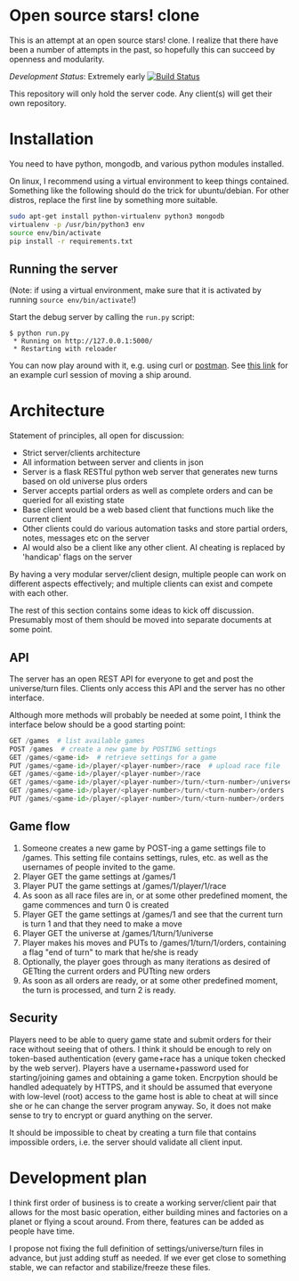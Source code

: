 Open source stars! clone
=====

This is an attempt at an open source stars! clone.
I realize that there have been a number of attempts in the past, so hopefully this can succeed by openness and modularity.

*Development Status*: Extremely early [![Build Status](https://travis-ci.org/vanatteveldt/stars.png)](https://travis-ci.org/vanatteveldt/stars) 

This repository will only hold the server code. Any client(s) will get their own repository.

Installation
====

You need to have python, mongodb, and various python modules installed.

On linux, I recommend using a virtual environment to keep things contained.
Something like the following should do the trick for ubuntu/debian.
For other distros, replace the first line by something more suitable.


```bash
sudo apt-get install python-virtualenv python3 mongodb
virtualenv -p /usr/bin/python3 env
source env/bin/activate
pip install -r requirements.txt
```

Running the server
---

(Note: if using a virtual environment, make sure that it is activated by running `source env/bin/activate`!)

Start the debug server by calling the `run.py` script:

```
$ python run.py
 * Running on http://127.0.0.1:5000/
 * Restarting with reloader
```

You can now play around with it, e.g. using curl or [postman](https://chrome.google.com/webstore/detail/postman-rest-client/fdmmgilgnpjigdojojpjoooidkmcomcm).
See [this link](https://gist.github.com/vanatteveldt/7c434b668becbfcacb44) for an example curl session of moving a ship around.


Architecture
=====

Statement of principles, all open for discussion:

- Strict server/clients architecture
- All information between server and clients in json
- Server is a flask RESTful python web server that generates new turns based on old universe plus orders
- Server accepts partial orders as well as complete orders and can be queried for all existing state
- Base client would be a web based client that functions much like the current client
- Other clients could do various automation tasks and store partial orders, notes, messages etc on the server
- AI would also be a client like any other client. AI cheating is replaced by 'handicap' flags on the server

By having a very modular server/client design, multiple people can work on different aspects effectively; and multiple clients can exist and compete with each other.

The rest of this section contains some ideas to kick off discussion.
Presumably most of them should be moved into separate documents at some point.

API
-----

The server has an open REST API for everyone to get and post the universe/turn files.
Clients only access this API and the server has no other interface.

Although more methods will probably be needed at some point, I think the interface below should be a good starting point:

```python
GET /games  # list available games
POST /games  # create a new game by POSTING settings
GET /games/<game-id>  # retrieve settings for a game
PUT /games/<game-id>/player/<player-number>/race  # upload race file
GET /games/<game-id>/player/<player-number>/race
GET /games/<game-id>/player/<player-number>/turn/<turn-number>/universe
GET /games/<game-id>/player/<player-number>/turn/<turn-number>/orders
PUT /games/<game-id>/player/<player-number>/turn/<turn-number>/orders
```

Game flow
----

1. Someone creates a new game by POST-ing a game settings file to /games. This setting file contains settings, rules, etc. as well as the usernames of people invited to the game.
2. Player GET the game settings at /games/1
3. Player PUT the game settings at /games/1/player/1/race
4. As soon as all race files are in, or at some other predefined moment, the game commences and turn 0 is created
5. Player GET the game settings at /games/1 and see that the current turn is turn 1 and that they need to make a move
6. Player GET the universe at /games/1/turn/1/universe
7. Player makes his moves and PUTs to /games/1/turn/1/orders, containing a flag "end of turn" to mark that he/she is ready
8. Optionally, the player goes through as many iterations as desired of GETting the current orders and PUTting new orders
8. As soon as all orders are ready, or at some other predefined moment, the turn is processed, and turn 2 is ready.

Security
-----

Players need to be able to query game state and submit orders for their race without seeing that of others.
I think it should be enough to rely on token-based authentication (every game+race has a unique token checked by the web server).
Players have a username+password used for starting/joining games and obtaining a game token.
Encrpytion should be handled adequately by HTTPS, and it should be assumed that everyone with low-level (root) access to the game host is able to cheat at will since she or he can change the server program anyway.
So, it does not make sense to try to encrypt or guard anything on the server.

It should be impossible to cheat by creating a turn file that contains impossible orders, i.e. the server should validate all client input.

Development plan
====

I think first order of business is to create a working server/client pair that allows for the most basic operation, either building mines and factories on a planet or flying a scout around. From there, features can be added as people have time.

I propose not fixing the full definition of settings/universe/turn files in advance, but just adding stuff as needed. If we ever get close to something stable, we can refactor and stabilize/freeze these files.

